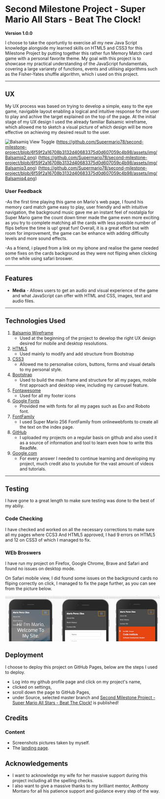 # Second Milestone Project - Super Mario All Stars - Beat The Clock!

**Version 1.0.0**

I choose to take the oportuntiy to exercise all my new Java Script knowledge alongside my learned skills on HTML5 and CSS3 for this Milestone Project by putting together this rather fun Memory Match card game with a personal favorite theme.
My goal with this project is to showcase my practical understanding of the JavaScript fundamentals, covering a large variarety of functions, events and utilising algorithms such as the Fisher-Yates shuffle algorithm, which i used on this project.

---

## UX

My UX process was based on trying to develop a simple, easy to the eye game, navigable layout enabling a logical and intuitive response for the user to play and achive the target explained on the top of the page.
At the initial stage of my UX design I used the already familiar Balsamic wireframe, which allowed me to sketch a visual picture of which design will be more effective on achieving my desired result to the user.

![Balsamiq View Toggle](https://github.com/Supermario78/second-milestone-project/blob/6f59f2a16708b3132d40683375d0d607059c4b98/assets/img/Balsamiq1.png)
(https://github.com/Supermario78/second-milestone-project/blob/6f59f2a16708b3132d40683375d0d607059c4b98/assets/img/Balsamiq2.png)
(https://github.com/Supermario78/second-milestone-project/blob/6f59f2a16708b3132d40683375d0d607059c4b98/assets/img/Balsamiq3.png)
(https://github.com/Supermario78/second-milestone-project/blob/6f59f2a16708b3132d40683375d0d607059c4b98/assets/img/Balsamiq4.png)

### User Feedback

-As the first time playing this game on Mario's web page, I found his memory card match game easy to play, user friendly and with intuitive navigation, the background music gave me an instant feel of nostalgia for Super Mario game
 the count down timer made the game even more exciting as you try to complete matching all the cards with less possible number of flips before the time is up! great fun!
Overall, it is a great effort but with room for improvement, the game can be enhance with adding difficulty levels and more sound effects.
 
-As a friend, i played from a link on my iphone and realise the game needed some fixes on the cards background as they were not fliping when clicking on the while using safari broswer.


---


## Features

* **Media** - Allows users to get an audio and visual experience of the game and what JavaScript can offer with HTML and CSS, images, text and audio files.

---

## Technologies Used

1. [Balsamiq Wireframe](https://balsamiq.com/)
     - Used at the beginning of the project to develop the right UX design desired for mobile and desktop resolutions.
2. [HTML5](https://en.wikipedia.org/wiki/HTML5)
     - Used mainly to modify and add structure from Bootstrap
3. [CSS3](https://en.wikipedia.org/wiki/Cascading_Style_Sheets#CSS_3)
     - Allowed me to personalise colors, buttons, forms and visual details to my personal style.
4. [Bootstrap](https://getbootstrap.com/)
     - Used to build the main frame and structure for all my pages, mobile first approach and desktop view, including my carousel feature.
5. [Fontawesome](https://fontawesome.com/)
     - Used for all my footer icons
6. [Google Fonts](https://fonts.google.com/)
     - Provided me with fonts for all my pages such as Exo and Roboto font.
7. [FontFamily](https://db.onlinewebfonts.com/t/6c02f15fdbc9dd7c482b52b06d8e0a6c.eot)
     - I used Super Mario 256 FontFamily from onlinewebfonts to create all the text on the index page.
8. [GitHub](https://github.com/)
     - I uploaded my projects on a regular basis on github and also used it as a source of information and tool to learn even how to write this ReadMe.
9. [Google.com](https://www.google.com/)
     - For every answer I needed to continue learning and developing my project, much credit also to youtube for the vast amount of videos and tutorials.

---

## Testing

I have gone to a great length to make sure testing was done to the best of my abiliy. 

### Code Checking

I have checked and worked on all the necessary corrections to make sure all my pages where CCS3 And HTML5 approved, I had 9 errors on HTML5 and 12 on CSS3 of which I managed to fix.

### WEb Broswers

I have run my project on Firefox, Google Chrome, Brave and Safari and found no issues on desktop mode.

On Safari mobile view, I did found some issues on the background cards no fliping correctly on click, I managed to fix the page further, as you can see from the picture below.

![Mobile View Toggle](https://github.com/Supermario78/my-first-milestone-project/blob/master/assets/images/mobile-view.jpg?raw=true)


## Deployment

I choose to deploy this project on GitHub Pages, below are the steps I used to deploy.

- Log into my github profile page and click on my project's name,
- clicked on settings,
- scroll down the page to GitHub Pages,
- under Source, selected master branch and [Second Milestone Project - Super Mario All Stars - Beat The Clock!](https://supermario78.github.io/second-milestone-project/) is published!

## Credits

### Content

- Screenshots pictures taken by myself.
- The [landing page](https://e3d4465c-dfbf-4b60-b8b1-b3ae0a61a201.ws-eu01.gitpod.io/files/download/?id=cb8cec15-10d5-4618-9dc2-b13e0e1ae904).


## Acknowledgements

- I want to acknowledge my wife for her massive support during this project including all the spelling checks.
- I also want to give a massive thanks to my brilliant mentor, Anthony Montaro for all his patience support and guidance every step of the way.

